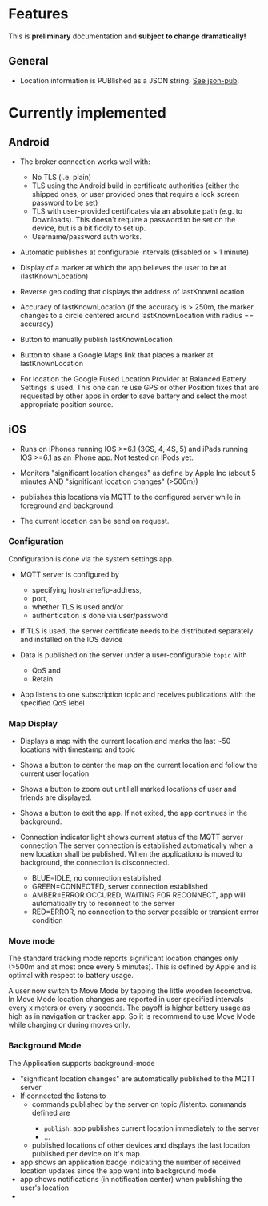 # Features


This is **preliminary** documentation and **subject to change dramatically!**

## General

* Location information is PUBlished as a JSON string. [See json-pub](json-pub.md).

# Currently implemented

## Android

* The broker connection works well with:

  * No TLS (i.e. plain)
  * TLS using the Android build in certificate authorities (either the shipped
ones, or user provided ones that require a lock screen password to be set)
  * TLS with user-provided certificates via an absolute path (e.g. to Downloads).
    This doesn't require a password to be set on the device, but is a bit fiddly
    to set up.
  * Username/password auth works.

* Automatic publishes at configurable intervals (disabled or > 1 minute)

* Display of a marker at which the app believes the user to be at
  (lastKnownLocation)

* Reverse geo coding that displays the address of lastKnownLocation

* Accuracy of lastKnownLocation (if the accuracy is > 250m, the marker
  changes to a circle centered around lastKnownLocation with radius == accuracy)

* Button to manually publish  lastKnownLocation

* Button to share a Google Maps link that places a marker at lastKnownLocation

* For location the Google Fused Location Provider at Balanced Battery
  Settings is used. This one can re use GPS or other Position fixes that are
  requested by other apps in order to save battery and select the most
  appropriate position source.


## iOS

* Runs on iPhones running IOS >=6.1 (3GS, 4, 4S, 5) and iPads running IOS >=6.1 as an iPhone app. Not tested on iPods yet.

* Monitors "significant location changes" as define by Apple Inc (about 5 minutes AND 
  "significant location changes" (>500m))

* publishes this locations via MQTT to the configured server while in foreground and background.

* The current location can be send on request.

### Configuration

Configuration is done via the system settings app.

* MQTT server is configured by 
	* specifying hostname/ip-address,
	* port,
	* whether TLS is used and/or 
	* authentication is done via user/password

* If TLS is used, the server certificate needs to be distributed separately and installed on the IOS device

* Data is published on the server under a user-configurable `topic` with
	* QoS and
	* Retain

* App listens to one subscription topic and receives publications with the specified QoS lebel

### Map Display

* Displays a map with the current location and marks the last ~50 locations with timestamp and topic

* Shows a button to center the map on the current location and follow the current user location

* Shows a button to zoom out until all marked locations of user and friends are displayed.
* Shows a button to exit the app. If not exited, the app continues in the background.

* Connection indicator light shows current status of the MQTT server connection
  The server connection is established automatically when a new location shall be published.
  When the applicationo is moved to background, the connection is disconnected.
	* BLUE=IDLE, no connection established
	* GREEN=CONNECTED, server connection established
	* AMBER=ERROR OCCURED, WAITING FOR RECONNECT, app will automatically try to reconnect to the server
	* RED=ERROR, no connection to the server possible or transient errror condition

### Move mode

The standard tracking mode  reports significant location changes only (>500m and at most once every 5 minutes). This is defined by Apple and is optimal with respect to battery usage.

A user now switch to Move Mode by tapping the little wooden locomotive. In Move Mode location changes are reported in user specified intervals every x meters or every y seconds. The payoff is higher battery usage as high as in navigation or tracker app. So it is recommend to use Move Mode while charging or during moves only.


### Background Mode

The Application supports background-mode
* "significant location changes" are automatically published to the MQTT server
* If connected the listens to 
	* commands published by the server on topic <my topic>/listento. commands defined are
		* `publish`: app publishes current location immediately to the server
		* ...
	* published locations of other devices and displays the last location published per device on it's map
* app shows an application badge indicating the number of received location updates since the app went into background mode
* app shows notifications (in notification center) when publishing the user's location
* 
